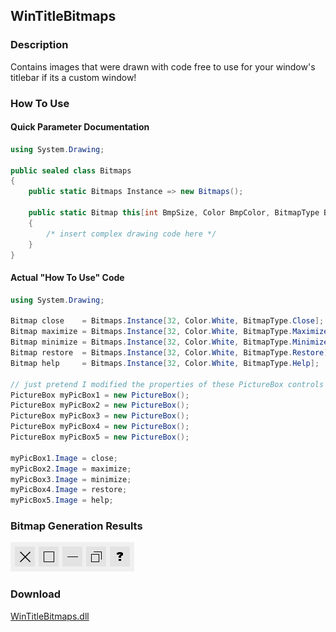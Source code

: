 ## WinTitleBitmaps
### Description
Contains images that were drawn with code free to use for your window's titlebar if its a custom window!

### How To Use
#### Quick Parameter Documentation
```csharp
using System.Drawing;

public sealed class Bitmaps
{
    public static Bitmaps Instance => new Bitmaps();

    public static Bitmap this[int BmpSize, Color BmpColor, BitmapType BmpType]
    {
        /* insert complex drawing code here */
    }
}
```
#### Actual "How To Use" Code
```csharp
using System.Drawing;

Bitmap close    = Bitmaps.Instance[32, Color.White, BitmapType.Close];
Bitmap maximize = Bitmaps.Instance[32, Color.White, BitmapType.Maximize];
Bitmap minimize = Bitmaps.Instance[32, Color.White, BitmapType.Minimize];
Bitmap restore  = Bitmaps.Instance[32, Color.White, BitmapType.Restore];
Bitmap help     = Bitmaps.Instance[32, Color.White, BitmapType.Help];

// just pretend I modified the properties of these PictureBox controls
PictureBox myPicBox1 = new PictureBox();
PictureBox myPicBox2 = new PictureBox();
PictureBox myPicBox3 = new PictureBox();
PictureBox myPicBox4 = new PictureBox();
PictureBox myPicBox5 = new PictureBox();

myPicBox1.Image = close;
myPicBox2.Image = maximize;
myPicBox3.Image = minimize;
myPicBox4.Image = restore;
myPicBox5.Image = help;
```

### Bitmap Generation Results
![](https://github.com/sh4d0w4RCH3R415/WinTitleBitmaps/blob/master/screenshot%20of%20bitmaps.PNG)

### Download
[WinTitleBitmaps.dll](https://github.com/sh4d0w4RCH3R415/releases/download/1.0.0/WinTitleBitmaps.dll)
